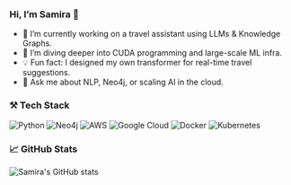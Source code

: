 ### Hi, I’m Samira 👋
- 🔭 I’m currently working on a travel assistant using LLMs & Knowledge Graphs.
- 🌱 I’m diving deeper into CUDA programming and large-scale ML infra.
- 💡 Fun fact: I designed my own transformer for real-time travel suggestions.
- 🧠 Ask me about NLP, Neo4j, or scaling AI in the cloud.
### ⚒️ Tech Stack
![Python](https://img.shields.io/badge/-Python-333?style=flat&logo=python)
![Neo4j](https://img.shields.io/badge/-Neo4j-333?style=flat&logo=neo4j)
![AWS](https://img.shields.io/badge/-AWS-333?style=flat&logo=amazon-aws)
![Google Cloud](https://img.shields.io/badge/-Google%20Cloud-333?style=flat&logo=google-cloud)
![Docker](https://img.shields.io/badge/-Docker-333?style=flat&logo=docker)
![Kubernetes](https://img.shields.io/badge/-Kubernetes-333?style=flat&logo=kubernetes)


### 📈 GitHub Stats
![Samira's GitHub stats](https://github-readme-stats.vercel.app/api?username=samira-gh&show_icons=true&theme=dracula)
